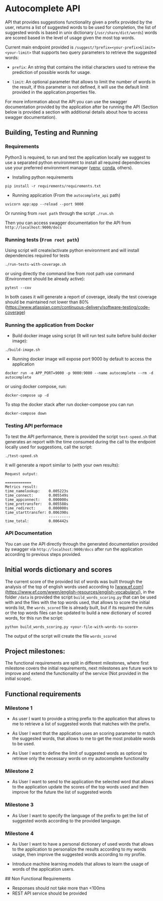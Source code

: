
# Autocomplete API

API that provides suggestions functionality given a prefix provided by the user, returns a list of suggested words to be used for completion, the list of suggested words is based in unix dictionary (`/usr/share/dict/words`) words are scored based in the level of usage given the most top words.

Current main endpoint provided is `/suggest/?prefix=<your-prefix>&limit=<your-limit>` that supports two query parameters to retrieve the suggested words:

* `prefix`: An string that contains the initial characters used to retrieve the prediction of possible words for usage.

* `limit`: An optional parameter that allows to limit the number of words in the result, if this parameter is not defined, it will use the default limit provided in the application.properties file.

For more information about the API you can use the swagger documentation provided by the application after be running the API (Section below is provided a section with additional details about how to access swagger documentation).

## Building, Testing and Running

### Requirements

Python3 is required, to run and test the application locally we suggest to use a separated python environment to install all required dependencies use your preferred environment manager ([venv](https://docs.python.org/3/library/venv.html), [conda](https://docs.conda.io/projects/conda/en/latest/user-guide/concepts/environments.html#:~:text=A%20conda%20environment%20is%20a,NumPy%201.6%20for%20legacy%20testing.), others).

* Installing python requirements

```
pip install -r requirements/requirements.txt
```

* Running application (From the `autocomplete_api` path)

```
uvicorn app:app --reload --port 9000
```

Or running from `root path` through the script `./run.sh`

Then you can access swagger documentation for the API from `http://localhost:9000/docs`

### Running tests (`From root path`)

Using script will create/activate python environment and will install dependencies required for tests 

```
./run-tests-with-coverage.sh
```

or using directly the command line from root path use command (Environment should be already active):

```
pytest --cov
```

In both cases it will generate a report of coverage, ideally the test coverage should be maintained not lower than 80% (https://www.atlassian.com/continuous-delivery/software-testing/code-coverage)

### Running the application from Docker

* Build docker image using script (It will run test suite before build docker image):

```
./build-image.sh
```

* Running docker image will expose port 9000 by default to access the application

```
docker run -e APP_PORT=9000 -p 9000:9000 --name autocomplete --rm -d autocomplete
```

or using docker compose, run:

```
docker-compose up -d
```

To stop the docker stack after run docker-compose you can run

```
docker-compose down
```

### Testing API performace

To test the API performance, there is provided the script `test-speed.sh` that generates an report with the time consumed during the call to the endpoint locally used for suggestions, call the script:

```
./test-speed.sh
```

it will generate a report similar to (with your own results):

```
Request output:

============
Metrics result:
time_namelookup:    0.005223s
time_connect:       0.005549s
time_appconnect:    0.000000s
time_pretransfer:   0.005588s
time_redirect:      0.000000s
time_starttransfer: 0.006390s
                    ----------
time_total:         0.006442s
```


### API Documentation

You can use the API directly through the generated documentation provided by swagger via `http://localhost:9000/docs` after run the application according to previous steps provided.


## Initial words dictionary and scores

The current score of the provided list of words was built through the analysis of the top of english words used according to [www.ef.com](https://www.ef.com/wwen/english-resources/english-vocabulary/), in the folder `/data` is provided the script `build_words_scoring.py` that can be used with and the files with the top words used, that allows to score the initial words list, the `words_scored` file is already built, but if its required the rules or the top words files can be updated to build a new dictionary of scored words, for this run the script:


```
python build_words_scoring.py <your-file-with-words-to-score>
```

The output of the script will create the file `words_scored`

## Project milestones:

The functional requirements are split in different milestones, where first milestone covers the initial requirements, next milestones are future work to improve and extend the functionality of the service (Not provided in the initial scope).

## Functional requirements

### Milestone 1

* As user I want to provide a string prefix to the application that allows to me to retrieve a list of suggested words that matches with the prefix.

* As User I want that the application uses an scoring parameter to match the suggested words, that allows to me to get the most probable words to be used.

* As User I want to define the limit of suggested words as optional to retrieve only the necessary words on my autocomplete functionality

### Milestone 2

* As User I want to send to the application the selected word that allows to the application update the scores of the top words used and then improve for the future the list of suggested words

### Milestone 3

* As User I want to specify the language of the prefix to get the list of suggested words according to the provided language.

###  Milestone 4

* As User I want to have a personal dictionary of used words that allows to the application to personalize the results according to my words usage, then improve the suggested words according to my profile.

* Introduce machine learning models that allows to learn the usage of words of the application users.

## Non Functional Requirements

* Responses should not take more than <100ms 
* REST API service should be provided



